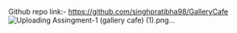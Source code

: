 Github repo link:- https://github.com/singhpratibha98/GalleryCafe
![Uploading Assingment-1 (gallery cafe) (1).png…]()

